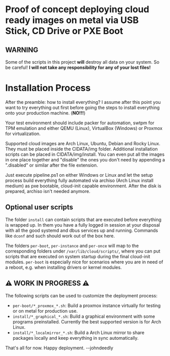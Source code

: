 # Proof of concept deploying cloud ready images on metal via USB Stick, CD Drive or PXE Boot

## WARNING

Some of the scripts in this project **will** destroy all data on your system. So be careful! **I will not take any responsibility for any of your lost files!**

# Installation Process

After the preamble: how to install everything? I assume after this point you want to try everything out first before going the steps to install everything onto your production machine. (**NO!!!**)

Your test environment should include packer for automation, swtpm for TPM emulation and either QEMU (Linux), VirtualBox (Windows) or Proxmox for virtualization.

Supported cloud images are Arch Linux, Ubuntu, Debian and Rocky Linux. They must be placed inside the CIDATA/img folder. Additional installation scripts can be placed in CIDATA/img/install. You can even put all the images in one place together and "disable" the ones you don't need by appending a ".disabled" or similar after the file extension.

Just execute pipeline.ps1 on either Windows or Linux and let the setup process build everything fully automated via archiso (Arch Linux install medium) as pxe bootable, cloud-init capable environment. After the disk is prepared, archiso isn't needed anymore.

## Optional user scripts

The folder ```install``` can contain scripts that are executed before everything is wrapped up. In them you have a fully logged in session at your disposal with all the good systemd and dbus services up and running. Commands like ```dconf``` and such should work out of the box here. 

The folders ```per-boot```, ```per-instance``` and ```per-once``` will map to the corresponding folders under ```/var/lib/cloud/scripts/```, where you can put scripts that are executed on system startup during the final cloud-init modules. ```per-boot``` is especially nice for scenarios where you are in need of a reboot, e.g. when installing drivers or kernel modules.

## ⚠️ WORK IN PROGRESS ⚠️

The following scripts can be used to customize the deployment process:

- ```per-boot/*_proxmox_*.sh```: Build a proxmox instance virtually for testing or on metal for production use.
- ```install/*_graphical_*.sh```: Build a graphical environment with some programs preinstalled. Currently the best supported version is for Arch Linux.
- ```install/*_localmirror_*.sh```: Build a Arch Linux mirror to share packages locally and keep everything in sync automatically.


That's all for now. Happy deployment. --johndeedly
